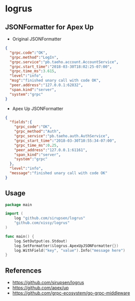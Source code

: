 # logrus

## JSONFormatter for Apex Up

* Original JSONFormatter

```json
{
  "grpc.code":"OK",
  "grpc.method":"LogIn",
  "grpc.service":"pb.taeho.account.AccountService",
  "grpc.start_time":"2018-03-30T18:02:25-07:00",
  "grpc.time_ms":3.615,
  "level":"info",
  "msg":"finished unary call with code OK",
  "peer.address":"127.0.0.1:62832",
  "span.kind":"server",
  "system":"grpc"
}
```

* Apex Up JSONFormatter

```json
{
  "fields":{
    "grpc_code":"OK",
    "grpc_method":"Auth",
    "grpc_service":"pb.taeho.auth.AuthService",
    "grpc_start_time":"2018-03-30T10:55:34-07:00",
    "grpc_time_ms":0.25,
    "peer_address":"127.0.0.1:61161",
    "span_kind":"server",
    "system":"grpc"
  },
  "level":"info",
  "message":"finished unary call with code OK"
}
```

## Usage

```go
package main

import (
    log "github.com/sirupsen/logrus"
    "github.com/xissy/logrus"
)

func main() {
    log.SetOutput(os.Stdout)
    log.SetFormatter(&logrus.ApexUpJSONFormatter{})
    log.WithField("key", "value").Info("message here")
}
```

## References

* https://github.com/sirupsen/logrus
* https://github.com/apex/up
* https://github.com/grpc-ecosystem/go-grpc-middleware
